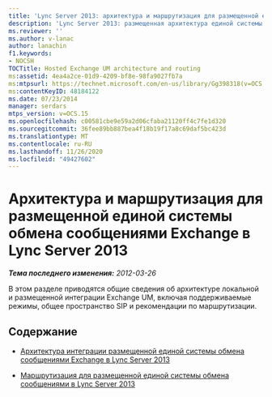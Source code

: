```yaml
---
title: 'Lync Server 2013: архитектура и маршрутизация для размещенной единой системы обмена сообщениями Exchange'
description: 'Lync Server 2013: размещенная архитектура единой системы обмена сообщениями Exchange и маршрутизация.'
ms.reviewer: ''
ms.author: v-lanac
author: lanachin
f1.keywords:
- NOCSH
TOCTitle: Hosted Exchange UM architecture and routing
ms:assetid: 4ea4a2ce-01d9-4209-bf8e-98fa9027fb7a
ms:mtpsurl: https://technet.microsoft.com/en-us/library/Gg398318(v=OCS.15)
ms:contentKeyID: 48184122
ms.date: 07/23/2014
manager: serdars
mtps_version: v=OCS.15
ms.openlocfilehash: c00581cbe9e59a2d06cfaba21120ff4c7fe1d320
ms.sourcegitcommit: 36fee89bb887bea4f18b19f17a8c69daf5bc423d
ms.translationtype: MT
ms.contentlocale: ru-RU
ms.lasthandoff: 11/26/2020
ms.locfileid: "49427602"
---
```

# <a name="hosted-exchange-um-architecture-and-routing-in-lync-server-2013"></a>Архитектура и маршрутизация для размещенной единой системы обмена сообщениями Exchange в Lync Server 2013

<div data-xmlns="http://www.w3.org/1999/xhtml">

<div class="topic" data-xmlns="http://www.w3.org/1999/xhtml" data-msxsl="urn:schemas-microsoft-com:xslt" data-cs="https://msdn.microsoft.com/">

<div data-asp="https://msdn2.microsoft.com/asp">



</div>

<div id="mainSection">

<div id="mainBody">

<span> </span>

_**Тема последнего изменения:** 2012-03-26_

В этом разделе приводятся общие сведения об архитектуре локальной и размещенной интеграции Exchange UM, включая поддерживаемые режимы, общее пространство SIP и рекомендации по маршрутизации.

<div>

## <a name="in-this-section"></a>Содержание

  - [Архитектура интеграции размещенной единой системы обмена сообщениями Exchange в Lync Server 2013](lync-server-2013-hosted-exchange-um-integration-architecture.md)

  - [Маршрутизация для размещенной единой системы обмена сообщениями в Lync Server 2013](lync-server-2013-hosted-exchange-um-routing.md)

</div>

</div>

<span> </span>

</div>

</div>

</div>

